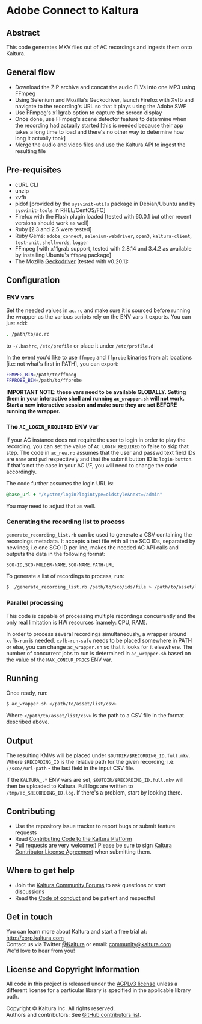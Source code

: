 # Adobe Connect to Kaltura

## Abstract
This code generates MKV files out of AC recordings and ingests them onto Kaltura.

## General flow
- Download the ZIP archive and concat the audio FLVs into one MP3 using FFmpeg
- Using Selenium and Mozilla's Geckodriver, launch Firefox with Xvfb and navigate to the recording's URL so that it plays using the Adobe SWF
- Use FFmpeg's x11grab option to capture the screen display
- Once done, use FFmpeg's scene detector feature to determine when the recording had actually started [this is needed because their app takes a long time to load and there's no other way to determine how long it actually took]
- Merge the audio and video files and use the Kaltura API to ingest the resulting file

## Pre-requisites
- cURL CLI
- unzip
- xvfb
- pidof [provided by the `sysvinit-utils` package in Debian/Ubuntu and by `sysvinit-tools` in RHEL/CentOS/FC]
- Firefox with the Flash plugin loaded [tested with 60.0.1 but other recent versions should work as well]
- Ruby [2.3 and 2.5 were tested]
- Ruby Gems: `adobe_connect`, `selenium-webdriver`, `open3`, `kaltura-client`, `test-unit`, `shellwords`, `logger`
- FFmpeg [with x11grab support, tested with 2.8.14 and 3.4.2 as available by installing Ubuntu's `ffmpeg` package]
- The Mozilla [Geckodriver](https://github.com/mozilla/geckodriver/releases) [tested with v0.20.1]:

## Configuration

### ENV vars
Set the needed values in `ac.rc` and make sure it is sourced before running the wrapper as the
various scripts rely on the ENV vars it exports. You can just add:
```sh
. /path/to/ac.rc
```
to `~/.bashrc`, `/etc/profile` or place it under `/etc/profile.d`

In the event you'd like to use `ffmpeg` and `ffprobe` binaries from alt locations [i.e: not what's first in PATH], you can export:
```sh
FFMPEG_BIN=/path/to/ffmpeg
FFPROBE_BIN=/path/to/ffprobe
```

**IMPORTANT NOTE: these vars need to be available GLOBALLY. Setting them in your interactive shell and running `ac_wrapper.sh` will not work. Start a new interactive session and make sure they are set BEFORE running the wrapper.**


### The `AC_LOGIN_REQUIRED` ENV var
If your AC instance does not require the user to login in order to play the recording, you can set the value of `AC_LOGIN_REQUIRED` to false to skip that step.
The code in `ac_new.rb` assumes that the user and passwd text field IDs are `name` and `pwd` respectively and that the submit button ID is `login-button`.
If that's not the case in your AC I/F, you will need to change the code accordingly.

The code further assumes the login URL is:
```ruby
@base_url + "/system/login?logintype=oldstyle&next=/admin"
```

You may need to adjust that as well.

### Generating the recording list to process
`generate_recording_list.rb` can be used to generate a CSV containing the recordings metadata.
It accepts a text file with all the SCO IDs, separated by newlines; i.e one SCO ID per line, makes the needed AC API calls and outputs the data in the following format:
```csv
SCO-ID,SCO-FOLDER-NAME,SCO-NAME,PATH-URL
```

To generate a list of recordings to process, run:
```sh
$ ./generate_recording_list.rb /path/to/sco/ids/file > /path/to/asset/list/csv
```

### Parallel processing
This code is capable of processing multiple recordings concurrently and the only real limitation is HW resources [namely: CPU, RAM].

In order to process several recordings simultaneously, a wrapper around `xvfb-run` is needed. 
`xvfb-run-safe` needs to be placed somewhere in PATH or else, you can change `ac_wrapper.sh` so
that it looks for it elsewhere.
The number of concurrent jobs to run is determined in `ac_wrapper.sh` based on the value of the `MAX_CONCUR_PROCS` ENV var.

## Running
Once ready, run:
```sh
$ ac_wrapper.sh </path/to/asset/list/csv>
``` 

Where `</path/to/asset/list/csv>` is the path to a CSV file in the format described above.



## Output
The resulting KMVs will be placed under `$OUTDIR/$RECORDING_ID.full.mkv`.
Where `$RECORDING_ID` is the relative path for the given recording; i.e: `//sco//url-path` - the last field in the input CSV file.

If the `KALTURA_.*` ENV vars are set, `$OUTDIR/$RECORDING_ID.full.mkv` will then be uploaded to Kaltura.
Full logs are written to `/tmp/ac_$RECORDING_ID.log`. If there's a problem, start by looking there.


## Contributing
* Use the repository issue tracker to report bugs or submit feature requests
* Read [Contributing Code to the Kaltura Platform](https://github.com/kaltura/platform-install-packages/blob/master/doc/Contributing-to-the-Kaltura-Platform.md)
* Pull requests are very welcome:) Please be sure to sign [Kaltura Contributor License Agreement](https://agentcontribs.kaltura.org/) when submitting them.

## Where to get help
* Join the [Kaltura Community Forums](https://forum.kaltura.org/) to ask questions or start discussions
* Read the [Code of conduct](https://forum.kaltura.org/faq) and be patient and respectful

## Get in touch
You can learn more about Kaltura and start a free trial at: http://corp.kaltura.com    
Contact us via Twitter [@Kaltura](https://twitter.com/Kaltura) or email: community@kaltura.com  
We'd love to hear from you!

## License and Copyright Information
All code in this project is released under the [AGPLv3 license](http://www.gnu.org/licenses/agpl-3.0.html) unless a different license for a particular library is specified in the applicable library path.   

Copyright © Kaltura Inc. All rights reserved.   
Authors and contributors: See [GitHub contributors list](https://github.com/kaltura/adobe-connect-to-mkv-to-kaltura/graphs/contributors).  
